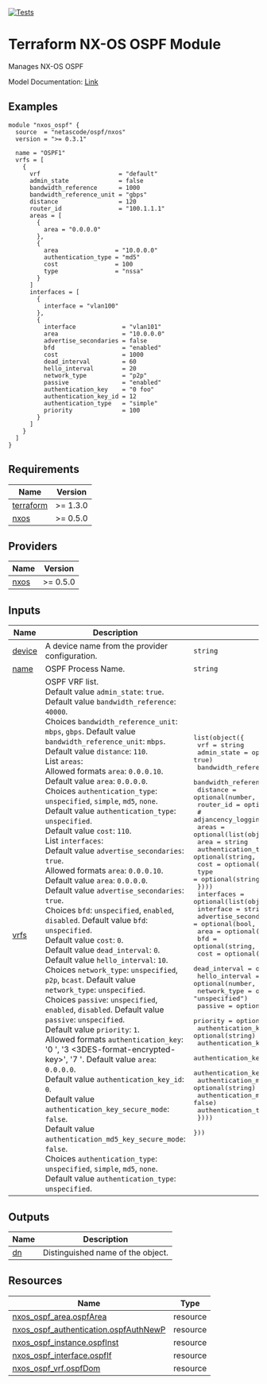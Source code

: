 <!-- BEGIN_TF_DOCS -->
[![Tests](https://github.com/netascode/terraform-nxos-ospf/actions/workflows/test.yml/badge.svg)](https://github.com/netascode/terraform-nxos-ospf/actions/workflows/test.yml)

# Terraform NX-OS OSPF Module

Manages NX-OS OSPF

Model Documentation: [Link](https://developer.cisco.com/docs/cisco-nexus-3000-and-9000-series-nx-api-rest-sdk-user-guide-and-api-reference-release-9-3x/#!configuring-ospf)

## Examples

```hcl
module "nxos_ospf" {
  source  = "netascode/ospf/nxos"
  version = ">= 0.3.1"

  name = "OSPF1"
  vrfs = [
    {
      vrf                      = "default"
      admin_state              = false
      bandwidth_reference      = 1000
      bandwidth_reference_unit = "gbps"
      distance                 = 120
      router_id                = "100.1.1.1"
      areas = [
        {
          area = "0.0.0.0"
        },
        {
          area                = "10.0.0.0"
          authentication_type = "md5"
          cost                = 100
          type                = "nssa"
        }
      ]
      interfaces = [
        {
          interface = "vlan100"
        },
        {
          interface             = "vlan101"
          area                  = "10.0.0.0"
          advertise_secondaries = false
          bfd                   = "enabled"
          cost                  = 1000
          dead_interval         = 60
          hello_interval        = 20
          network_type          = "p2p"
          passive               = "enabled"
          authentication_key    = "0 foo"
          authentication_key_id = 12
          authentication_type   = "simple"
          priority              = 100
        }
      ]
    }
  ]
}
```

## Requirements

| Name | Version |
|------|---------|
| <a name="requirement_terraform"></a> [terraform](#requirement\_terraform) | >= 1.3.0 |
| <a name="requirement_nxos"></a> [nxos](#requirement\_nxos) | >= 0.5.0 |

## Providers

| Name | Version |
|------|---------|
| <a name="provider_nxos"></a> [nxos](#provider\_nxos) | >= 0.5.0 |

## Inputs

| Name | Description | Type | Default | Required |
|------|-------------|------|---------|:--------:|
| <a name="input_device"></a> [device](#input\_device) | A device name from the provider configuration. | `string` | `null` | no |
| <a name="input_name"></a> [name](#input\_name) | OSPF Process Name. | `string` | n/a | yes |
| <a name="input_vrfs"></a> [vrfs](#input\_vrfs) | OSPF VRF list.<br>  Default value `admin_state`: `true`.<br>  Default value `bandwidth_reference`: `40000`.<br>  Choices `bandwidth_reference_unit`: `mbps`, `gbps`. Default value `bandwidth_reference_unit`: `mbps`.<br>  Default value `distance`: `110`.<br>  List `areas`:<br>  Allowed formats `area`: `0.0.0.10`. Default value `area`: `0.0.0.0`.<br>  Choices `authentication_type`: `unspecified`, `simple`, `md5`, `none`. Default value `authentication_type`: `unspecified`.<br>  Default value `cost`: `110`.<br>  List `interfaces`:<br>  Default value `advertise_secondaries`: `true`.<br>  Allowed formats `area`: `0.0.0.10`. Default value `area`: `0.0.0.0`.<br>  Default value `advertise_secondaries`: `true`.<br>  Choices `bfd`: `unspecified`, `enabled`, `disabled`. Default value `bfd`: `unspecified`.<br>  Default value `cost`: `0`.<br>  Default value `dead_interval`: `0`.<br>  Default value `hello_interval`: `10`.<br>  Choices `network_type`: `unspecified`, `p2p`, `bcast`. Default value `network_type`: `unspecified`.<br>  Choices `passive`: `unspecified`, `enabled`, `disabled`. Default value `passive`: `unspecified`.<br>  Default value `priority`: `1`.<br>  Allowed formats `authentication_key`: '0 <unencrypted-key>', '3 <3DES-format-encrypted-key>', '7 <Cisco-type-encrypted-key>'. Default value `area`: `0.0.0.0`.<br>  Default value `authentication_key_id`: `0`.<br>  Default value `authentication_key_secure_mode`: `false`.<br>  Default value `authentication_md5_key_secure_mode`: `false`.<br>  Choices `authentication_type`: `unspecified`, `simple`, `md5`, `none`. Default value `authentication_type`: `unspecified`. | <pre>list(object({<br>    vrf                      = string<br>    admin_state              = optional(bool, true)<br>    bandwidth_reference      = optional(number, 40000)<br>    bandwidth_reference_unit = optional(string, "mbps")<br>    distance                 = optional(number, 110)<br>    router_id                = optional(string, "0.0.0.0")<br>    # adjancency_logging_level = optional(string)<br>    areas = optional(list(object({<br>      area                = string<br>      authentication_type = optional(string, "unspecified")<br>      cost                = optional(number, 1)<br>      type                = optional(string, "regular")<br>    })))<br>    interfaces = optional(list(object({<br>      interface                          = string<br>      advertise_secondaries              = optional(bool, true)<br>      area                               = optional(string, "0.0.0.0")<br>      bfd                                = optional(string, "unspecified")<br>      cost                               = optional(number, 0)<br>      dead_interval                      = optional(number, 0)<br>      hello_interval                     = optional(number, 10)<br>      network_type                       = optional(string, "unspecified")<br>      passive                            = optional(string, "unspecified")<br>      priority                           = optional(number, 1)<br>      authentication_key                 = optional(string)<br>      authentication_key_id              = optional(number, 0)<br>      authentication_key_secure_mode     = optional(bool, false)<br>      authentication_keychain            = optional(string)<br>      authentication_md5_key             = optional(string)<br>      authentication_md5_key_secure_mode = optional(bool, false)<br>      authentication_type                = optional(string)<br>    })))<br>  }))</pre> | `[]` | no |

## Outputs

| Name | Description |
|------|-------------|
| <a name="output_dn"></a> [dn](#output\_dn) | Distinguished name of the object. |

## Resources

| Name | Type |
|------|------|
| [nxos_ospf_area.ospfArea](https://registry.terraform.io/providers/CiscoDevNet/nxos/latest/docs/resources/ospf_area) | resource |
| [nxos_ospf_authentication.ospfAuthNewP](https://registry.terraform.io/providers/CiscoDevNet/nxos/latest/docs/resources/ospf_authentication) | resource |
| [nxos_ospf_instance.ospfInst](https://registry.terraform.io/providers/CiscoDevNet/nxos/latest/docs/resources/ospf_instance) | resource |
| [nxos_ospf_interface.ospfIf](https://registry.terraform.io/providers/CiscoDevNet/nxos/latest/docs/resources/ospf_interface) | resource |
| [nxos_ospf_vrf.ospfDom](https://registry.terraform.io/providers/CiscoDevNet/nxos/latest/docs/resources/ospf_vrf) | resource |
<!-- END_TF_DOCS -->